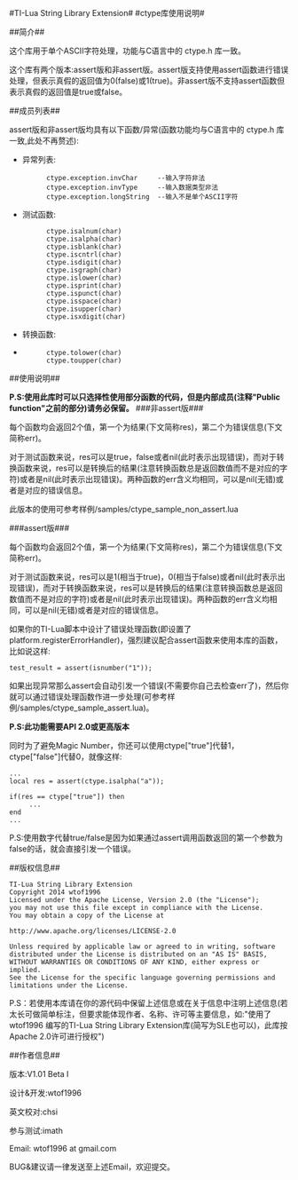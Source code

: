 #TI-Lua String Library Extension#
#ctype库使用说明#

##简介##

这个库用于单个ASCII字符处理，功能与C语言中的 ctype.h 库一致。

这个库有两个版本:assert版和非assert版。assert版支持使用assert函数进行错误处理，但表示真假的返回值为0(false)或1(true)。非assert版不支持assert函数但表示真假的返回值是true或false。

##成员列表##

assert版和非assert版均具有以下函数/异常(函数功能均与C语言中的 ctype.h 库一致,此处不再赘述):

* 异常列表:

			
			ctype.exception.invChar		--输入字符非法
			ctype.exception.invType		--输入数据类型非法
			ctype.exception.longString  --输入不是单个ASCII字符

* 测试函数:
            
			ctype.isalnum(char)
            ctype.isalpha(char)
            ctype.isblank(char)
            ctype.iscntrl(char)
            ctype.isdigit(char)
            ctype.isgraph(char)
            ctype.islower(char)
            ctype.isprint(char)
            ctype.ispunct(char)
            ctype.isspace(char)
            ctype.isupper(char)
            ctype.isxdigit(char)

* 转换函数:
* 
            ctype.tolower(char)
            ctype.toupper(char)

##使用说明##

**P.S:使用此库时可以只选择性使用部分函数的代码，但是内部成员(注释"Public function"之前的部分)请务必保留。**
###非assert版###

每个函数均会返回2个值，第一个为结果(下文简称res)，第二个为错误信息(下文简称err)。

对于测试函数来说，res可以是true，false或者nil(此时表示出现错误)，而对于转换函数来说，res可以是转换后的结果(注意转换函数总是返回数值而不是对应的字符)或者是nil(此时表示出现错误)。两种函数的err含义均相同，可以是nil(无错)或者是对应的错误信息。

此版本的使用可参考样例/samples/ctype_sample_non_assert.lua

###assert版###

每个函数均会返回2个值，第一个为结果(下文简称res)，第二个为错误信息(下文简称err)。

对于测试函数来说，res可以是1(相当于true)，0(相当于false)或者nil(此时表示出现错误)，而对于转换函数来说，res可以是转换后的结果(注意转换函数总是返回数值而不是对应的字符)或者是nil(此时表示出现错误)。两种函数的err含义均相同，可以是nil(无错)或者是对应的错误信息。

如果你的TI-Lua脚本中设计了错误处理函数(即设置了platform.registerErrorHandler)，强烈建议配合assert函数来使用本库的函数，比如说这样:

	test_result = assert(isnumber("1"));
如果出现异常那么assert会自动引发一个错误(不需要你自己去检查err了)，然后你就可以通过错误处理函数作进一步处理(可参考样例/samples/ctype_sample_assert.lua)。

**P.S:此功能需要API 2.0或更高版本**

同时为了避免Magic Number，你还可以使用ctype["true"]代替1，ctype["false"]代替0，就像这样:
	
	...
	local res = assert(ctype.isalpha("a"));

    if(res == ctype["true"]) then
         ...
    end
	...
P.S:使用数字代替true/false是因为如果通过assert调用函数返回的第一个参数为false的话，就会直接引发一个错误。

##版权信息##

    TI-Lua String Library Extension
 	Copyright 2014 wtof1996
    Licensed under the Apache License, Version 2.0 (the "License");
    you may not use this file except in compliance with the License.
    You may obtain a copy of the License at

    http://www.apache.org/licenses/LICENSE-2.0

    Unless required by applicable law or agreed to in writing, software
    distributed under the License is distributed on an "AS IS" BASIS,
    WITHOUT WARRANTIES OR CONDITIONS OF ANY KIND, either express or implied.
    See the License for the specific language governing permissions and
    limitations under the License.

P.S：若使用本库请在你的源代码中保留上述信息或在关于信息中注明上述信息(若太长可做简单标注，但要求能体现作者、名称、许可等主要信息，如:"使用了wtof1996 编写的TI-Lua String Library Extension库(简写为SLE也可以)，此库按 Apache 2.0许可进行授权")
	

##作者信息##

版本:V1.01 Beta I

设计&开发:wtof1996

英文校对:chsi

参与测试:imath

Email: wtof1996 at gmail.com

BUG&建议请一律发送至上述Email，欢迎提交。